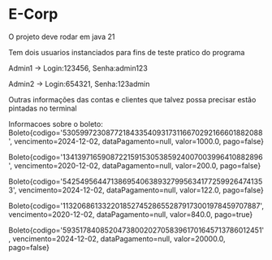 # E-Corp

O projeto deve rodar em java 21

Tem dois usuarios instanciados para fins de teste pratico do programa

Admin1 -> Login:123456, Senha:admin123

Admin2 -> Login:654321, Senha:123admin

Outras informações das contas e clientes que talvez possa precisar estão pintadas no terminal

Informacoes sobre o boleto:
Boleto{codigo='530599723087721843354093173116670292166601882088', vencimento=2024-12-02, dataPagamento=null, valor=1000.0, pago=false}

Boleto{codigo='134139716590872215915305385924007003996410882896', vencimento=2020-12-02, dataPagamento=null, valor=200.0, pago=false}

Boleto{codigo='542549564471386954063893279956341772599264741353', vencimento=2024-12-02, dataPagamento=null, valor=122.0, pago=false}

Boleto{codigo='113206861332201852745286552879173001978459707887', vencimento=2020-12-02, dataPagamento=null, valor=840.0, pago=true}

Boleto{codigo='593517840852047380020270583961701645713786012451', vencimento=2024-12-02, dataPagamento=null, valor=20000.0, pago=false}
